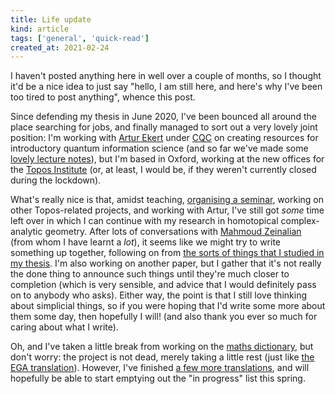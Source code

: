 ```yaml
---
title: Life update
kind: article
tags: ['general', 'quick-read']
created_at: 2021-02-24
---
```


I haven't posted anything here in well over a couple of months, so I thought it'd be a nice idea to just say "hello, I am still here, and here's why I've been too tired to post anything", whence this post.

<!-- more -->

Since defending my thesis in June 2020, I've been bounced all around the place searching for jobs, and finally managed to sort out a very lovely joint position: I'm working with [Artur Ekert](https://www.arturekert.com/) under [CQC](https://www.quantumlah.org/) on creating resources for introductory quantum information science (and so far we've made some [lovely lecture notes](https://thosgood.com/quantum-info)), but I'm based in Oxford, working at the new offices for the [Topos Institute](https://topos.institute) (or, at least, I would be, if they weren't currently closed during the lockdown).

What's really nice is that, amidst teaching, [organising a seminar](https://topos.site/topos-colloquium), working on other Topos-related projects, and working with Artur, I've still got _some_ time left over in which I can continue with my research in homotopical complex-analytic geometry.
After lots of conversations with [Mahmoud Zeinalian](https://www.zeinalian.com) (from whom I have learnt a _lot_), it seems like we might try to write something up together, following on from [the sorts of things that I studied in my thesis](https://thosgood.com/blog/2020/03/29/simplicial-chern-weil.html).
I'm also working on another paper, but I gather that it's not really the done thing to announce such things until they're much closer to completion (which is very sensible, and advice that I would definitely pass on to anybody who asks).
Either way, the point is that I still love thinking about simplicial things, so if you were hoping that I'd write some more about them some day, then hopefully I will! (and also thank you ever so much for caring about what I write).

Oh, and I've taken a little break from working on the [maths dictionary](https://thosgood.com/maths-dictionary), but don't worry: the project is not dead, merely taking a little rest (just like [the EGA translation](https://github.com/ryankeleti/ega)).
However, I've finished [a few more translations](https://thosgood.com/translations), and will hopefully be able to start emptying out the "in progress" list this spring.
